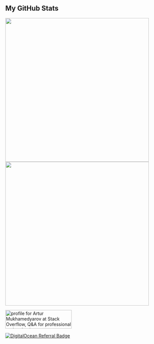 ## My GitHub Stats

<img width="450em" src="https://github-readme-stats.vercel.app/api?username=pozitp&theme=github_dark&show_icons=true&include_all_commits=true&count_private=true" />
<img width="450em" src="https://github-readme-stats.vercel.app/api/top-langs/?username=pozitp&theme=github_dark&layout=compact" />

<a href="https://stackoverflow.com/users/17706467/artur-mukhamedyarov"><img src="https://stackoverflow.com/users/flair/17706467.png?theme=dark" width="208" height="58" alt="profile for Artur Mukhamedyarov at Stack Overflow, Q&amp;A for professional and enthusiast programmers" title="profile for Artur Mukhamedyarov at Stack Overflow, Q&amp;A for professional and enthusiast programmers"></a>

[![DigitalOcean Referral Badge](https://web-platforms.sfo2.cdn.digitaloceanspaces.com/WWW/Badge%201.svg)](https://www.digitalocean.com/?refcode=4eacdcace13d&utm_campaign=Referral_Invite&utm_medium=Referral_Program&utm_source=badge)
